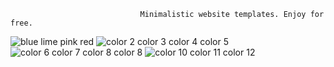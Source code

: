                                  Minimalistic website templates. Enjoy for free.

![blue lime pink red](https://github.com/user-attachments/assets/5f1c7e3a-b96b-487b-97a6-623f8d63e0c1)
![color 2 color 3 color 4 color 5](https://github.com/user-attachments/assets/e299fd9b-b4a0-4c0a-a1d6-044292bbc9be)
![color 6 color 7 color 8 color 8](https://github.com/user-attachments/assets/2275510d-d24e-4621-98bb-8590545b50af)
![color 10 color 11 color 12](https://github.com/user-attachments/assets/a98cec45-b93a-43db-a7d8-6c5526820754)
